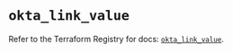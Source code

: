 # `okta_link_value`

Refer to the Terraform Registry for docs: [`okta_link_value`](https://registry.terraform.io/providers/okta/okta/4.14.1/docs/resources/link_value).
